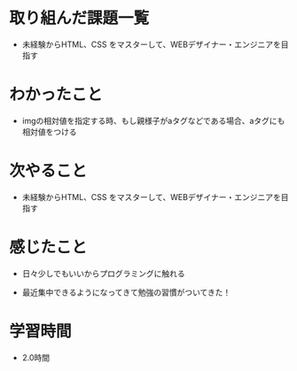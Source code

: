 # 取り組んだ課題一覧

- 未経験からHTML、CSS をマスターして、WEBデザイナー・エンジニアを目指す

# わかったこと

- imgの相対値を指定する時、もし親様子がaタグなどである場合、aタグにも相対値をつける   

# 次やること

- 未経験からHTML、CSS をマスターして、WEBデザイナー・エンジニアを目指す

# 感じたこと

- 日々少しでもいいからプログラミングに触れる

- 最近集中できるようになってきて勉強の習慣がついてきた！

# 学習時間
- 2.0時間